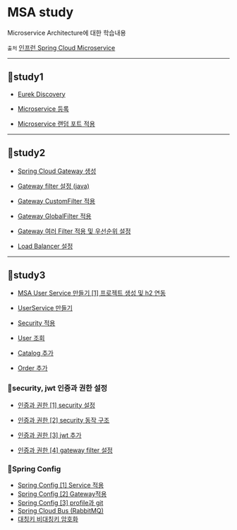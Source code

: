 # MSA study

Microservice Architecture에 대한 학습내용

`출처` [인프런 Spring Cloud Microservice](https://www.inflearn.com/course/%EC%8A%A4%ED%94%84%EB%A7%81-%ED%81%B4%EB%9D%BC%EC%9A%B0%EB%93%9C-%EB%A7%88%EC%9D%B4%ED%81%AC%EB%A1%9C%EC%84%9C%EB%B9%84%EC%8A%A4/dashboard)

---

## 📗study1

* [Eurek Discovery](https://velog.io/@ililil9482/Spring-Cloud-Netflix-Eureka-i8j2lbny)

* [Microservice 등록](https://velog.io/@ililil9482/Spring-Cloud-Microservice)

* [Microservice 랜덤 포트 적용](https://velog.io/@ililil9482/Microservice-%EB%9E%9C%EB%8D%A4-%ED%8F%AC%ED%8A%B8%EB%A1%9C-%EC%8B%A4%ED%96%89%ED%95%98%EA%B8%B0)

---

## 📗study2

* [Spring Cloud Gateway 생성](https://velog.io/@ililil9482/Spring-Cloud-Gateway-%EC%84%A4%EC%A0%95)

* [Gateway filter 설정 (java)](https://velog.io/@ililil9482/Spring-Cloud-Gateway-FilterJava-%EC%84%A4%EC%A0%95)

* [Gateway CustomFilter 적용](https://velog.io/@ililil9482/Spring-Cloud-Gateway-CustomFilter)

* [Gateway GlobalFilter 적용](https://velog.io/@ililil9482/Spring-Cloud-Gateway-GlobalFilter)

* [Gateway 여러 Filter 적용 및 우선순위 설정](https://velog.io/@ililil9482/Spring-Cloud-Gateway-LoggingFilter)

* [Load Balancer 설정](https://velog.io/@ililil9482/Gateway-Load-Balancer)

---

## 📗study3

* [MSA User Service 만들기 [1] 프로젝트 생성 및 h2 연동](https://velog.io/@ililil9482/MSA-User-Service-%EB%A7%8C%EB%93%A4%EA%B8%B0-1-%ED%94%84%EB%A1%9C%EC%A0%9D%ED%8A%B8-%EC%83%9D%EC%84%B1-%EB%B0%8F-h2-%EC%97%B0%EB%8F%99)

* [UserService 만들기](https://velog.io/@ililil9482/UserService-%EB%A7%8C%EB%93%A4%EA%B8%B0)

* [Security 적용](https://velog.io/@ililil9482/Security-%EC%A0%81%EC%9A%A9)

* [User 조회](https://velog.io/@ililil9482/User-%EC%A1%B0%ED%9A%8C)

* [Catalog 추가](https://velog.io/@ililil9482/Catalog-%EC%84%9C%EB%B9%84%EC%8A%A4)

* [Order 추가](https://velog.io/@ililil9482/Order-Service)

### 📘security, jwt 인증과 권한 설정

* [인증과 권한 [1] security 설정](https://velog.io/@ililil9482/%EC%9D%B8%EC%A6%9D%EA%B3%BC-%EA%B6%8C%ED%95%9C-1-security-%EC%84%A4%EC%A0%95)

* [인증과 권한 [2] security 동작 구조](https://velog.io/@ililil9482/%EC%9D%B8%EC%A6%9D%EA%B3%BC-%EA%B6%8C%ED%95%9C-2-security-%EB%8F%99%EC%9E%91-%EA%B5%AC%EC%A1%B0)

* [인증과 권한 [3] jwt 추가](https://velog.io/@ililil9482/%EC%9D%B8%EC%A6%9D%EA%B3%BC-%EA%B6%8C%ED%95%9C-3-jwt-%EC%B6%94%EA%B0%80)

* [인증과 권한 [4] gateway filter 설정](https://velog.io/@ililil9482/%EC%9D%B8%EC%A6%9D%EA%B3%BC-%EA%B6%8C%ED%95%9C-4-gateway-filter-%EC%84%A4%EC%A0%95)

### 📘Spring Config

* [Spring Config [1] Service 적용](https://velog.io/@ililil9482/Spring-Config-1-Service-%EC%A0%81%EC%9A%A9)
* [Spring Config [2] Gateway적용](https://velog.io/@ililil9482/Spring-Config-2-Gateway%EC%A0%81%EC%9A%A9)
* [Spring Config [3] profile과 git](https://velog.io/@ililil9482/Spring-Config-3-profile)
* [Spring Cloud Bus (RabbitMQ)](https://velog.io/@ililil9482/Spring-Cloud-Bus)
* [대칭키 비대칭키 암호화](https://velog.io/@ililil9482/Config-%EC%A0%95%EB%B3%B4-%EC%95%94%ED%98%B8%ED%99%94)